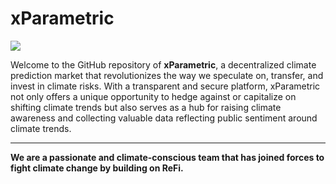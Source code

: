# xParametric 
![](https://files.gitbook.com/v0/b/gitbook-x-prod.appspot.com/o/spaces%2FHOiMW1aft7F1nvp4BJYl%2Fuploads%2F3EFafzJAr13D7UwpgFOg%2FBeige%20and%20Black%20Feminine%20Aesthetic%20Name%20Twitter%20Header%20(7).png?alt=media&token=edbf91bf-723e-4fab-a5d7-3328bf5461f8)

Welcome to the GitHub repository of **xParametric**, a decentralized climate prediction market that revolutionizes the way we speculate on, transfer, and invest in climate risks. With a transparent and secure platform, xParametric not only offers a unique opportunity to hedge against or capitalize on shifting climate trends but also serves as a hub for raising climate awareness and collecting valuable data reflecting public sentiment around climate trends.
<!---
## About Us

xParametric is a forward-thinking organization with the primary mission of leveraging technology and advanced data science methodologies to revolutionize the insurance industry. We believe in the power of parametric insurance and its potential to significantly reshape the industry by providing swift, objective, and reliable payouts. 

## Our Repositories

Our repository consists of several directories, each encompassing specific aspects of the insurance market. 

1. **Insurance Pricing Models**: Pricing models using Machine Learning and AI to predict premium prices more accurately.
2. **Claim Processing Algorithms**: Automation scripts for claim processing, increasing efficiency and minimizing human errors.
3. **Risk Assessment Tools**: Tools utilizing data science to evaluate risks more accurately.
4. **Policy Management System**: Application for managing insurance policies more efficiently.
5. **Customer Segmentation Models**: ML models to identify key customer segments for targeted marketing.

## How to Use the Repository

Our repository is open to all - whether you are a data scientist, an underwriter, an insurance enthusiast, or a programmer looking to contribute to a project that can have a real-world impact. You can either use our models as a basis for your work or contribute to enhancing the models and scripts. 

## Contribution Guidelines

We welcome and appreciate any contributions. Please follow these guidelines to ensure smooth collaboration:

1. **Fork the Repository**: Create a copy of this repository in your account.
2. **Clone the Repository**: Make a local copy of the repository on your machine.
3. **Create a New Branch**: Always create a new branch for your changes.
4. **Make Your Changes**: Implement your code or changes.
5. **Commit Your Changes**: Make sure your commit message accurately describes your changes.
6. **Push Your Changes**: Push your changes to your remote repository.
7. **Submit a Pull Request**: Create a PR to merge your changes into our repository. 

Please ensure your code follows good programming practices and adheres to our coding conventions. Also, include appropriate comments and document your code sufficiently to improve readability and maintainability. 

## Support 

If you have any questions, encounter any bugs, or have any feature requests, please create a new issue in the repository. We'll do our best to address it as soon as possible.

## License 

All projects and scripts in this repository are released under the [MIT license](LICENSE). 
--->
---

**We are a passionate and climate-conscious team that has joined forces to fight climate change by building on ReFi.**
